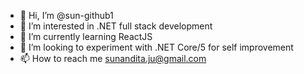 - 👋 Hi, I’m @sun-github1
- 👀 I’m interested in .NET full stack development
- 🌱 I’m currently learning ReactJS 
- 💞️ I’m looking to experiment with .NET Core/5 for self improvement
- 📫 How to reach me sunandita.ju@gmail.com

<!---
sun-github1/sun-github1 is a ✨ special ✨ repository because its `README.md` (this file) appears on your GitHub profile.
You can click the Preview link to take a look at your changes.
--->
